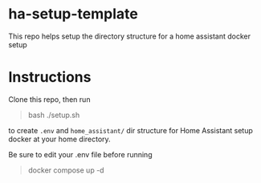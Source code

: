 # ha-setup-template
This repo helps setup the directory structure for a home assistant docker setup

# Instructions
Clone this repo, then run

> bash ./setup.sh

to create `.env` and `home_assistant/` dir structure for Home Assistant setup docker at your home directory.

Be sure to edit your .env file before running

> docker compose up -d

